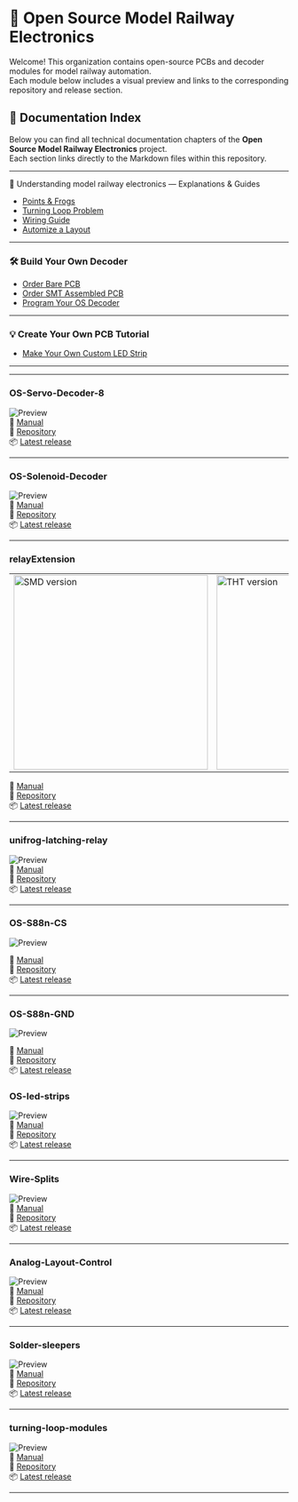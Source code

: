 # 🚂 Open Source Model Railway Electronics

Welcome! This organization contains open-source PCBs and decoder modules for model railway automation.  
Each module below includes a visual preview and links to the corresponding repository and release section.

## 📘 Documentation Index

Below you can find all technical documentation chapters of the **Open Source Model Railway Electronics** project.  
Each section links directly to the Markdown files within this repository.

---

🧭 Understanding model railway electronics — Explanations & Guides
- [Points & Frogs](https://github.com/Open-Source-Model-Railway-Electronics/docs/blob/main/Points_and_frogs/Points_and_frogs.md)  
- [Turning Loop Problem](https://github.com/Open-Source-Model-Railway-Electronics/docs/blob/main/turning_loop_problem/turning_loop_problem.md)  
- [Wiring Guide](https://github.com/Open-Source-Model-Railway-Electronics/docs/blob/main/wiring_guide/wiring_guide.md)  
- [Automize a Layout](https://github.com/Open-Source-Model-Railway-Electronics/docs/blob/main/automize_a_layout/automize_a_layout.md)

---

### 🛠️ Build Your Own Decoder
- [Order Bare PCB](https://github.com/Open-Source-Model-Railway-Electronics/docs/blob/main/Ordering_bare_PCB/Ordering_bare_PCB.md)  
- [Order SMT Assembled PCB](https://github.com/Open-Source-Model-Railway-Electronics/docs/blob/main/Ordering_SMT_ASSEMBLED_PCB/Ordering_SMT_ASSEMBLED_PCB.md)  
- [Program Your OS Decoder](https://github.com/Open-Source-Model-Railway-Electronics/docs/blob/main/Program_OS-DCC-Decoder/Program_OS-DCC-Decoder.md)

---

### 💡 Create Your Own PCB Tutorial
- [Make Your Own Custom LED Strip](https://github.com/Open-Source-Model-Railway-Electronics/docs/blob/main/makeYourOwnCustomLedStrip/makeYourOwnCustomLedStrip.md)

---



---

### OS-Servo-Decoder-8  
![Preview](https://github.com/Open-Source-Model-Railway-Electronics/OS-Servo-Decoder-8/blob/main/hardware/OS-Servo-Decoder-8.png?raw=true)  
📖 [Manual](https://github.com/Open-Source-Model-Railway-Electronics/OS-Servo-Decoder-8/blob/main/docs/Manual.pdf)  
🔗 [Repository](https://github.com/Open-Source-Model-Railway-Electronics/OS-Servo-Decoder-8)  
📦 [Latest release](https://github.com/Open-Source-Model-Railway-Electronics/OS-Servo-Decoder-8/releases/latest)


---

### OS-Solenoid-Decoder  
![Preview](https://github.com/Open-Source-Model-Railway-Electronics/OS-Solenoid-Decoder/blob/main/hardware/OS-Solenoid-Decoder.png?raw=true)  
📖 [Manual](https://github.com/Open-Source-Model-Railway-Electronics/OS-Solenoid-Decoder/blob/main/docs/Manual.pdf)  
🔗 [Repository](https://github.com/Open-Source-Model-Railway-Electronics/OS-Solenoid-Decoder)  
📦 [Latest release](https://github.com/Open-Source-Model-Railway-Electronics/OS-Solenoid-Decoder/releases/latest)

---

### relayExtension  
<table>
  <tr>
    <td>
      <img src="https://github.com/Open-Source-Model-Railway-Electronics/relayExtension/blob/main/hardware/relay-extension-SMD.png?raw=true" alt="SMD version" width="350"/>
    </td>
    <td>
      <img src="https://github.com/Open-Source-Model-Railway-Electronics/relayExtension/blob/main/hardware/relay-extension-THT.png?raw=true" alt="THT version" width="350"/>
    </td>
  </tr>
</table>  

📖 [Manual](https://github.com/Open-Source-Model-Railway-Electronics/relayExtension/blob/main/docs/Manual.pdf)  
🔗 [Repository](https://github.com/Open-Source-Model-Railway-Electronics/relayExtension)  
📦 [Latest release](https://github.com/Open-Source-Model-Railway-Electronics/relayExtension/releases/latest)


---

### unifrog-latching-relay  
![Preview](https://github.com/Open-Source-Model-Railway-Electronics/unifrog-latching-relay/blob/main/hardware/unifrog-latching-relay.png?raw=true)  
📖 [Manual](https://github.com/Open-Source-Model-Railway-Electronics/unifrog-latching-relay/blob/main/docs/Manual.pdf)  
🔗 [Repository](https://github.com/Open-Source-Model-Railway-Electronics/unifrog-latching-relay)  
📦 [Latest release](https://github.com/Open-Source-Model-Railway-Electronics/unifrog-latching-relay/releases/latest)


---

### OS-S88n-CS
![Preview](https://github.com/Open-Source-Model-Railway-Electronics/OS-S88n-CS/blob/main/hardware/S88-CS.png?raw=true)  

📖 [Manual](https://github.com/Open-Source-Model-Railway-Electronics/OS-S88n-CS/blob/main/docs/Manual.pdf)  
🔗 [Repository](https://github.com/Open-Source-Model-Railway-Electronics/OS-S88n-CS)  
📦 [Latest release](https://github.com/Open-Source-Model-Railway-Electronics/OS-S88n-CS/releases/latest)  

---

### OS-S88n-GND
![Preview](https://github.com/Open-Source-Model-Railway-Electronics/OS-S88n-GND/blob/main/hardware/S88-GND.png?raw=true)  

📖 [Manual](https://github.com/Open-Source-Model-Railway-Electronics/OS-S88n-CS/blob/main/docs/Manual.pdf)  
🔗 [Repository](https://github.com/Open-Source-Model-Railway-Electronics/OS-S88n-GND)  
📦 [Latest release](https://github.com/Open-Source-Model-Railway-Electronics/OS-S88n-GND/releases/latest)  


### OS-led-strips  
![Preview](https://github.com/Open-Source-Model-Railway-Electronics/OS-led-strips/blob/main/hardware/led-strips.png?raw=true)  
📖 [Manual](https://github.com/Open-Source-Model-Railway-Electronics/OS-led-strips/blob/main/docs/Manual.pdf)  
🔗 [Repository](https://github.com/Open-Source-Model-Railway-Electronics/OS-led-strips)  
📦 [Latest release](https://github.com/Open-Source-Model-Railway-Electronics/OS-led-strips/releases/latest)

---

### Wire-Splits  
![Preview](https://github.com/Open-Source-Model-Railway-Electronics/Wire-Splits/blob/main/hardware/Wire-Splits.png?raw=true)  
📖 [Manual](https://github.com/Open-Source-Model-Railway-Electronics/Wire-Splits/blob/main/docs/Manual.pdf)  
🔗 [Repository](https://github.com/Open-Source-Model-Railway-Electronics/Wire-Splits)  
📦 [Latest release](https://github.com/Open-Source-Model-Railway-Electronics/Wire-Splits/releases/latest)

---

### Analog-Layout-Control  
![Preview](https://github.com/Open-Source-Model-Railway-Electronics/Analog-Layout-Control/blob/main/hardware/Analog-Layout-Control.png?raw=true)  
📖 [Manual](https://github.com/Open-Source-Model-Railway-Electronics/Analog-Layout-Control/blob/main/docs/Manual.pdf)  
🔗 [Repository](https://github.com/Open-Source-Model-Railway-Electronics/Analog-Layout-Control)  
📦 [Latest release](https://github.com/Open-Source-Model-Railway-Electronics/Analog-Layout-Control/releases/latest)

---

### Solder-sleepers  
![Preview](https://github.com/Open-Source-Model-Railway-Electronics/Solder-sleepers/blob/main/docs/Solder-sleepers.png?raw=true)  
📖 [Manual](https://github.com/Open-Source-Model-Railway-Electronics/Solder-sleepers/blob/main/docs/Manual.pdf)  
🔗 [Repository](https://github.com/Open-Source-Model-Railway-Electronics/Solder-sleepers)  
📦 [Latest release](https://github.com/Open-Source-Model-Railway-Electronics/Solder-sleepers/releases/latest)

---

### turning-loop-modules  
![Preview](https://github.com/Open-Source-Model-Railway-Electronics/turning-loop-modules/blob/main/hardware/turning-loop-modules.png?raw=true)  
📖 [Manual](https://github.com/Open-Source-Model-Railway-Electronics/turning-loop-modules/blob/main/docs/Manual.pdf)  
🔗 [Repository](https://github.com/Open-Source-Model-Railway-Electronics/turning-loop-modules)  
📦 [Latest release](https://github.com/Open-Source-Model-Railway-Electronics/turning-loop-modules/releases/latest)

---
